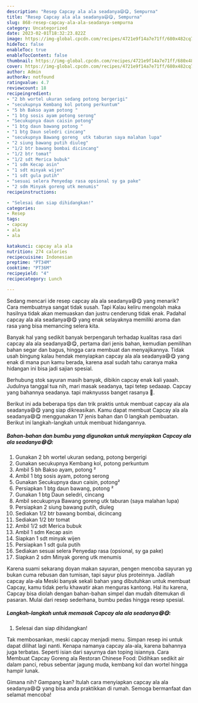 ```yaml
---
description: "Resep Capcay ala ala seadanya😄😋, Sempurna"
title: "Resep Capcay ala ala seadanya😄😋, Sempurna"
slug: 868-resep-capcay-ala-ala-seadanya-sempurna
category: Uncategorized
date: 2023-02-01T18:32:23.822Z
image: https://img-global.cpcdn.com/recipes/4721e9f14a7e71ff/680x482cq70/capcay-ala-ala-seadanya-foto-resep-utama.jpg
hideToc: false
enableToc: true
enableTocContent: false
thumbnail: https://img-global.cpcdn.com/recipes/4721e9f14a7e71ff/680x482cq70/capcay-ala-ala-seadanya-foto-resep-utama.jpg
cover: https://img-global.cpcdn.com/recipes/4721e9f14a7e71ff/680x482cq70/capcay-ala-ala-seadanya-foto-resep-utama.jpg
author: Admin
authorAv: notfound
ratingvalue: 4.7
reviewcount: 18
recipeingredient:
- "2 bh wortel ukuran sedang potong bergerigi"
- "secukupnya Kembang kol potong perkuntum"
- "5 bh Bakso ayam potong "
- "1 btg sosis ayam potong serong"
- "Secukupnya daun caisin potong"
- "1 btg daun bawang potong "
- "1 btg Daun seledri cincang"
- "secukupnya Bawang goreng  utk taburan saya malahan lupa"
- "2 siung bawang putih diuleg"
- "1/2 btr bawang bombai dicincang"
- "1/2 btr tomat"
- "1/2 sdt Merica bubuk"
- "1 sdm Kecap asin"
- "1 sdt minyak wijen"
- "1 sdt gula putih"
- "sesuai selera Penyedap rasa opsional sy ga pake"
- "2 sdm Minyak goreng utk menumis"
recipeinstructions:

- "Selesai dan siap dihidangkan!"
categories:
- Resep
tags:
- capcay
- ala
- ala

katakunci: capcay ala ala 
nutrition: 274 calories
recipecuisine: Indonesian
preptime: "PT34M"
cooktime: "PT36M"
recipeyield: "4"
recipecategory: Lunch

---
```



Sedang mencari ide resep capcay ala ala seadanya😄😋 yang menarik? Cara membuatnya sangat tidak susah. Tapi Kalau keliru mengolah maka hasilnya tidak akan memuaskan dan justru cenderung tidak enak. Padahal capcay ala ala seadanya😄😋 yang enak selayaknya memiliki aroma dan rasa yang bisa memancing selera kita.


Banyak hal yang sedikit banyak berpengaruh terhadap kualitas rasa dari capcay ala ala seadanya😄😋, pertama dari jenis bahan, kemudian pemilihan bahan segar dan bagus, hingga cara membuat dan menyajikannya. Tidak usah bingung kalau hendak menyiapkan capcay ala ala seadanya😄😋 yang enak di mana pun kamu berada, karena asal sudah tahu caranya maka hidangan ini bisa jadi sajian spesial.

Berhubung stok sayuran masih banyak, dibikin capcay enak kali yaaah. Judulnya tanggal tua nih, mari masak seadanya, tapi tetep sedaaap. Capcay yang bahannya seadanya. tapi maknyusss banget rasanya 🤪.


Berikut ini ada beberapa tips dan trik praktis untuk membuat capcay ala ala seadanya😄😋 yang siap dikreasikan. Kamu dapat membuat Capcay ala ala seadanya😄😋 menggunakan 17 jenis bahan dan 0 langkah pembuatan. Berikut ini langkah-langkah untuk membuat hidangannya.

<!--inarticleads1-->

##### Bahan-bahan dan bumbu yang digunakan untuk menyiapkan Capcay ala ala seadanya😄😋:

1. Gunakan 2 bh wortel ukuran sedang, potong bergerigi
1. Gunakan secukupnya Kembang kol, potong perkuntum
1. Ambil 5 bh Bakso ayam, potong ²
1. Ambil 1 btg sosis ayam, potong serong
1. Gunakan Secukupnya daun caisin, potong²
1. Persiapkan 1 btg daun bawang, potong ²
1. Gunakan 1 btg Daun seledri, cincang
1. Ambil secukupnya Bawang goreng  utk taburan (saya malahan lupa)
1. Persiapkan 2 siung bawang putih, diuleg
1. Sediakan 1/2 btr bawang bombai, dicincang
1. Sediakan 1/2 btr tomat
1. Ambil 1/2 sdt Merica bubuk
1. Ambil 1 sdm Kecap asin
1. Siapkan 1 sdt minyak wijen
1. Persiapkan 1 sdt gula putih
1. Sediakan sesuai selera Penyedap rasa (opsional, sy ga pake)
1. Siapkan 2 sdm Minyak goreng utk menumis


Karena suami sekarang doyan makan sayuran, pengen mencoba sayuran yg bukan cuma rebusan dan tumisan, tapi sayur plus proteinnya. Jadilah capcay ala-ala Meski banyak sekali bahan yang dibutuhkan untuk membuat Capcay, kamu tidak perlu khawatir akan menguras kantong. Hal itu karena, Capcay bisa diolah dengan bahan-bahan simpel dan mudah ditemukan di pasaran. Mulai dari resep sederhana, bumbu pedas hingga resep spesial. 

<!--inarticleads2-->

##### Langkah-langkah untuk memasak Capcay ala ala seadanya😄😋:


1. Selesai dan siap dihidangkan!

Tak membosankan, meski capcay menjadi menu. Simpan resep ini untuk dapat dilihat lagi nanti. Kenapa namanya capcay ala-ala, karena bahannya juga terbatas. Seperti isian dari sayurnya dan toping isiannya. Cara Membuat Capcay Goreng ala Restoran Chinese Food: Didihkan sedikit air dalam panci, rebus sebentar jagung muda, kembang kol dan wortel hingga hampir lunak. 

Gimana nih? Gampang kan? Itulah cara menyiapkan capcay ala ala seadanya😄😋 yang bisa anda praktikkan di rumah. Semoga bermanfaat dan selamat mencoba!
